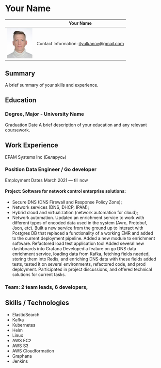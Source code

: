 # Your Name
|   | Your Name |
|---|---|
| ![Your Name](new_latest.jpg) | Contact Information: ityulkanov@gmail.com | (534) 036-1167 |

## Summary
A brief summary of your skills and experience.

## Education
### Degree, Major - University Name
Graduation Date
A brief description of your education and any relevant coursework.

## Work Experience
EPAM Systems Inc (Беларусь)
### Position Data Engineer / Go developer
Employment Dates March 2021 — till now
#### Project: Software for network control enterprise solutions:
- Secure DNS (DNS Firewall and Response Policy Zone);
- Network services (DNS, DHCP, IPAM);
- Hybrid cloud and virtualization (network automation for cloud);
- Network automation.
Updated an enrichment service to work with different types of encoded data used in the system
(Avro, Protobuf, Json, etc).
Built a new service from the ground up to interact with Postgres DB that replaced a functionality of a
working EMR and added to the current deployment pipeline.
Added a new module to enrichment software.
Refactored load test application tool
Added several new dashboards into Grafana
Developed a feature on go DNS data enrichment service, loading data from Kafka, fetching fields
needed, storing them into Redis, and enriching DNS data with these fields added tests, tested it on
several environments, refactored code, and prod deployment.
Participated in project discussions, and offered technical solutions for current tasks.
### Team: 2 team leads, 6 developers,

## Skills / Technologies
- ElasticSearch 
- Kafka
- Kubernetes
- Helm
- Linux
- AWS EC2
- AWS S3
- AWS Cloudformation
- Graphana
- Jenkins

